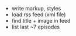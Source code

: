 - write markup, styles
- load rss feed (xml file)
- find title + image in feed
- list last ~7 episodes